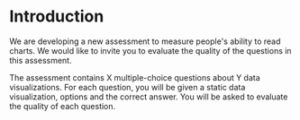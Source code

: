# Introduction

We are developing a new assessment to measure people's ability to read charts.
We would like to invite you to evaluate the quality of the questions in this assessment.

The assessment contains X multiple-choice questions about Y data
visualizations. For each question, you will be given a static data
visualization, options and the correct answer. You will be asked to evaluate the quality of each question.
